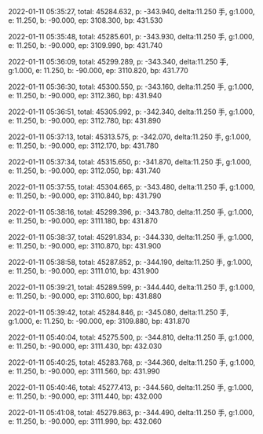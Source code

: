 2022-01-11 05:35:27, total: 45284.632, p: -343.940, delta:11.250 手, g:1.000, e: 11.250, b: -90.000, ep: 3108.300, bp: 431.530

2022-01-11 05:35:48, total: 45285.601, p: -343.930, delta:11.250 手, g:1.000, e: 11.250, b: -90.000, ep: 3109.990, bp: 431.740

2022-01-11 05:36:09, total: 45299.289, p: -343.340, delta:11.250 手, g:1.000, e: 11.250, b: -90.000, ep: 3110.820, bp: 431.770

2022-01-11 05:36:30, total: 45300.550, p: -343.160, delta:11.250 手, g:1.000, e: 11.250, b: -90.000, ep: 3112.360, bp: 431.940

2022-01-11 05:36:51, total: 45305.992, p: -342.340, delta:11.250 手, g:1.000, e: 11.250, b: -90.000, ep: 3112.780, bp: 431.890

2022-01-11 05:37:13, total: 45313.575, p: -342.070, delta:11.250 手, g:1.000, e: 11.250, b: -90.000, ep: 3112.170, bp: 431.780

2022-01-11 05:37:34, total: 45315.650, p: -341.870, delta:11.250 手, g:1.000, e: 11.250, b: -90.000, ep: 3112.050, bp: 431.740

2022-01-11 05:37:55, total: 45304.665, p: -343.480, delta:11.250 手, g:1.000, e: 11.250, b: -90.000, ep: 3110.840, bp: 431.790

2022-01-11 05:38:16, total: 45299.396, p: -343.780, delta:11.250 手, g:1.000, e: 11.250, b: -90.000, ep: 3111.180, bp: 431.870

2022-01-11 05:38:37, total: 45291.834, p: -344.330, delta:11.250 手, g:1.000, e: 11.250, b: -90.000, ep: 3110.870, bp: 431.900

2022-01-11 05:38:58, total: 45287.852, p: -344.190, delta:11.250 手, g:1.000, e: 11.250, b: -90.000, ep: 3111.010, bp: 431.900

2022-01-11 05:39:21, total: 45289.599, p: -344.440, delta:11.250 手, g:1.000, e: 11.250, b: -90.000, ep: 3110.600, bp: 431.880

2022-01-11 05:39:42, total: 45284.846, p: -345.080, delta:11.250 手, g:1.000, e: 11.250, b: -90.000, ep: 3109.880, bp: 431.870

2022-01-11 05:40:04, total: 45275.500, p: -344.810, delta:11.250 手, g:1.000, e: 11.250, b: -90.000, ep: 3111.430, bp: 432.030

2022-01-11 05:40:25, total: 45283.768, p: -344.360, delta:11.250 手, g:1.000, e: 11.250, b: -90.000, ep: 3111.560, bp: 431.990

2022-01-11 05:40:46, total: 45277.413, p: -344.560, delta:11.250 手, g:1.000, e: 11.250, b: -90.000, ep: 3111.440, bp: 432.000

2022-01-11 05:41:08, total: 45279.863, p: -344.490, delta:11.250 手, g:1.000, e: 11.250, b: -90.000, ep: 3111.990, bp: 432.060